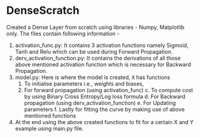 # DenseScratch
Created a Dense Layer from scratch using libraries - Numpy, Matplotlib only. 
The files contain following information - 
1. activation_func.py: 
  It contains 3 activation functions namely Sigmoid, Tanh and Relu which can be used during Forward Propagation.
2. derv_activation_function.py:
  It contains the derivations of all those above mentioned activation function which is necessary for Backward Propagation.
3. model.py:
  Here is where the model is created, it has functions
    1. To initialise parameters i.e., weights and biases,
    2. For forward propagation (using activation_func)
    c. To compute cost by using Binary Cross Entropy/Log loss formula 
    d. For Backward propagation (using derv_activation_function)
    e. For Updating parameters 
    f. Lastly for fitting the curve by making use of above mentioned functions
  4. At the end using the above created functions to fit for a certain X and Y example using main.py file.
    
